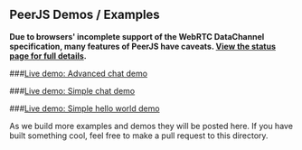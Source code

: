 ## PeerJS Demos / Examples

**Due to browsers' incomplete support of the WebRTC DataChannel specification, many features of PeerJS have caveats.
[View the status page for full details](http://peerjs.com/status).**

###[Live demo: Advanced chat demo ](http://cdn.peerjs.com/demo/chat.html)

###[Live demo: Simple chat demo ](http://cdn.peerjs.com/demo/chat-old.html)

###[Live demo: Simple hello world demo](http://cdn.peerjs.com/demo/helloworld.html)


As we build more examples and demos they will be posted here. If you have built something cool, feel free to make a pull request to this directory.
